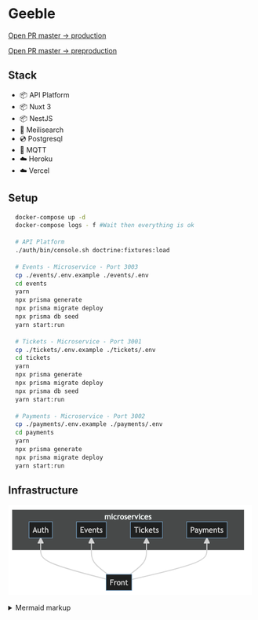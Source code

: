 # Geeble

[Open PR master -> production](https://github.com/tchenu/geeble/compare/production...master?expand=1)

[Open PR master -> preproduction](https://github.com/tchenu/geeble/compare/preproduction...master?expand=1)
## Stack

- 📦 API Platform
- 📦 Nuxt 3
- 📦 NestJS
- 🔎 Meilisearch
- 💿 Postgresql
- 💭 MQTT
- ☁️ Heroku
- ☁️ Vercel

## Setup

```bash
  docker-compose up -d
  docker-compose logs - f #Wait then everything is ok

  # API Platform
  ./auth/bin/console.sh doctrine:fixtures:load

  # Events - Microservice - Port 3003
  cp ./events/.env.example ./events/.env
  cd events
  yarn
  npx prisma generate
  npx prisma migrate deploy
  npx prisma db seed
  yarn start:run

  # Tickets - Microservice - Port 3001
  cp ./tickets/.env.example ./tickets/.env
  cd tickets
  yarn
  npx prisma generate
  npx prisma migrate deploy
  npx prisma db seed
  yarn start:run

  # Payments - Microservice - Port 3002
  cp ./payments/.env.example ./payments/.env
  cd payments
  yarn
  npx prisma generate
  npx prisma migrate deploy
  yarn start:run

```

## Infrastructure

<!-- generated by mermaid compile action - START -->

![~mermaid diagram 1~](/docs/architecture.png)

<details>
  <summary>Mermaid markup</summary>

```mermaid
flowchart BT
    Front-->Auth
    Front-->Events
    Front-->Tickets
    Front-->Payments
    subgraph microservices
    Auth
    Events
    Tickets
    Payments
    end
```

</details>
<!-- generated by mermaid compile action - END -->
